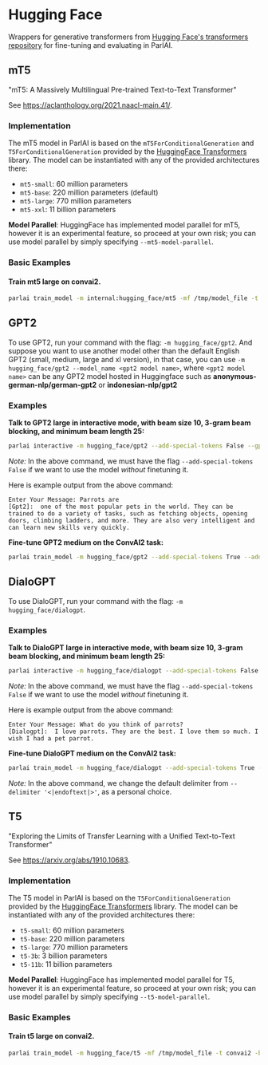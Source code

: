 # Hugging Face

Wrappers for generative transformers from [Hugging Face's transformers repository](https://github.com/huggingface/transformers) for fine-tuning and evaluating in ParlAI.


## mT5

"mT5: A Massively Multilingual Pre-trained Text-to-Text Transformer"

See https://aclanthology.org/2021.naacl-main.41/.


### Implementation

The mT5 model in ParlAI is based on the `mT5ForConditionalGeneration` and `T5ForConditionalGeneration` provided by the [HuggingFace Transformers](https://github.com/huggingface/transformers) library. The model can be instantiated with any of the provided architectures there:

- `mt5-small`: 60 million parameters
- `mt5-base`: 220 million parameters (default)
- `mt5-large`: 770 million parameters
- `mt5-xxl`: 11 billion parameters

**Model Parallel**: HuggingFace has implemented model parallel for mT5, however it is an experimental feature, so proceed at your own risk; you can use model parallel by simply specifying `--mt5-model-parallel`.

### Basic Examples

#### Train mt5 large on convai2.
```bash
parlai train_model -m internal:hugging_face/mt5 -mf /tmp/model_file -t convai2 -bs 24 --fp16 true -eps 1 -lr 1e-5 --optimizer adam --mt5-model-arch mt5-base
```

## GPT2
To use GPT2, run your command with the flag: `-m hugging_face/gpt2`. And suppose you want to use another model other 
than the default English GPT2 (small, medium, large and xl version), in that case, you can use `-m hugging_face/gpt2 --model_name <gpt2 model name>`,
where `<gpt2 model name>` can be any GPT2 model hosted in Huggingface such as **anonymous-german-nlp/german-gpt2**
or **indonesian-nlp/gpt2**

### Examples
**Talk to GPT2 large in interactive mode, with beam size 10, 3-gram beam blocking, and minimum beam length 25:**
```bash
parlai interactive -m hugging_face/gpt2 --add-special-tokens False --gpt2-size large --inference beam --beam-size 10 --beam-context-block-ngram 3 --beam-block-ngram 3 --beam-min-length 25
```
_Note:_ In the above command, we must have the flag `--add-special-tokens False` if we want to use the model _without_ finetuning it.

Here is example output from the above command:
```
Enter Your Message: Parrots are
[Gpt2]:  one of the most popular pets in the world. They can be trained to do a variety of tasks, such as fetching objects, opening doors, climbing ladders, and more. They are also very intelligent and can learn new skills very quickly.
```


**Fine-tune GPT2 medium on the ConvAI2 task:**
```bash
parlai train_model -m hugging_face/gpt2 --add-special-tokens True --add-start-token True --gpt2-size medium -t convai2 -bs 2 -mf <modelfile>
```

## DialoGPT

To use DialoGPT, run your command with the flag: `-m hugging_face/dialogpt`.

### Examples
**Talk to DialoGPT large in interactive mode, with beam size 10, 3-gram beam blocking, and minimum beam length 25:**
```bash
parlai interactive -m hugging_face/dialogpt --add-special-tokens False --gpt2-size large --inference beam --beam-size 10 --beam-context-block-ngram 3 --beam-block-ngram 3 --beam-min-length 25
```
_Note:_ In the above command, we must have the flag `--add-special-tokens False` if we want to use the model _without_ finetuning it.

Here is example output from the above command:
```
Enter Your Message: What do you think of parrots?
[Dialogpt]:  I love parrots. They are the best. I love them so much. I wish I had a pet parrot.
```


**Fine-tune DialoGPT medium on the ConvAI2 task:**
```bash
parlai train_model -m hugging_face/dialogpt --add-special-tokens True --delimiter '\n' --add-start-token True --gpt2-size medium -t convai2 -bs 2 -mf <modelfile>
```
_Note:_ In the above command, we change the default delimiter from `--delimiter '<|endoftext|>'`, as a personal choice.


## T5

"Exploring the Limits of Transfer Learning with a Unified Text-to-Text Transformer"

See https://arxiv.org/abs/1910.10683.


### Implementation

The T5 model in ParlAI is based on the `T5ForConditionalGeneration` provided by the [HuggingFace Transformers](https://github.com/huggingface/transformers) library. The model can be instantiated with any of the provided architectures there:

- `t5-small`: 60 million parameters
- `t5-base`: 220 million parameters
- `t5-large`: 770 million parameters
- `t5-3b`: 3 billion parameters
- `t5-11b`: 11 billion parameters

**Model Parallel**: HuggingFace has implemented model parallel for T5, however it is an experimental feature, so proceed at your own risk; you can use model parallel by simply specifying `--t5-model-parallel`.

### Basic Examples

#### Train t5 large on convai2.
```bash
parlai train_model -m hugging_face/t5 -mf /tmp/model_file -t convai2 -bs 24 --fp16 true -eps 1 -lr 1e-5 --optimizer adam --t5-model-arch t5-large
```